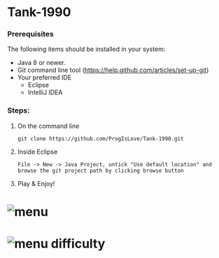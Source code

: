 # Tank-1990

### Prerequisites
The following items should be installed in your system:
* Java 8 or newer.
* Git command line tool (https://help.github.com/articles/set-up-git)
* Your preferred IDE
  * Eclipse
  * IntelliJ IDEA
 
 ### Steps:
 
 1) On the command line
    ```
    git clone https://github.com/ProgIsLove/Tank-1990.git
    ```
 2) Inside Eclipse 
    ```
    File -> New -> Java Project, untick "Use default location" and browse the git project path by clicking browse button
    ```
 
 
 3) Play & Enjoy!
 
# <img alt="menu" src="https://imgur.com/wkXlava">
 
# <img alt="menu difficulty" src="https://imgur.com/VLz9XNm.png">

